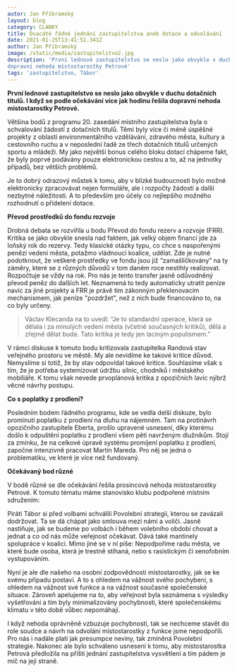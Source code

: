```yaml
---
autor: Jan Příbramský
layout: blog
category: CLANKY
title: Dvacáté řádné jednání zastupitelstva aneb dotace a odvolávání
date: 2021-01-25T13:41:51.341Z
author: Jan Příbramský
image: /static/media/zastupitelstvo2.jpg
description: 'První lednové zastupitelstvo se neslo jako obvykle v duchu dotačních titulů. I když podle očekávání se více jak hodinu řešila
dopravní nehoda místostarostky Petrové'
tags: 'zastupitelstvo, Tábor'
---
```


__První lednové zastupitelstvo se neslo jako obvykle v duchu dotačních titulů. I když se podle očekávání více jak hodinu řešila dopravní nehoda místostarostky Petrové.__

Většina bodů z programu 20. zasedání místního zastupitelstva byla o schvalování žádostí z dotačních titulů. Těmi byly více či méně úspěšné projekty z oblastí environmentálního vzdělávání, zdravého města, kultury a cestovního ruchu a v neposlední řadě ze třech dotačních titulů určených sportu a mládeži. My jako největší bonus celého bloku dotací chápeme fakt, že byly poprvé podávány pouze elektronickou cestou a to, až na jednotky případů, bez větších problémů.

Je to dobrý odrazový můstek k tomu, aby v blízké budoucnosti bylo možné elektronicky zpracovávat nejen formuláře, ale i rozpočty žádostí a další nezbytné náležitosti. A to především pro účely co nejlepšího možného rozhodnutí o přidelení dotace.

__Převod prostředků do fondu rozvoje__

Drobná debata se rozvířila u bodu Převod do fondu rezerv a rozvoje (FRR). Kritika se jako obvykle snesla nad faktem, jak velký objem financí jde za loňský rok do rezervy. Tedy klasické otázky typu, co chce s naspořenými penězi vedení města, potažmo vládnoucí koalice, udělat. Zde je nutné podotknout, že veškeré prostředky ve fondu jsou již “zamašličkovány” na ty záměry, které se z různých důvodů v tom daném roce nestihly realizovat. Rozpočtuje se vždy na rok. Pro nás je tento transfer jasně odůvodněný převod peněz do dalších let. Neznamená to tedy automaticky utratit peníze navíc za jiné projekty a FRR je právě tím zákonným překlenovacím mechanismem, jak peníze "pozdržet", než z nich bude financováno to, na co byly určeny.

> Václav Klecanda na to uvedl: “Je to standardní operace, která se dělala i za minulých vedení města (včetně současných kritiků), dělá a zřejmě dělat bude. Tato kritika je tedy jen laciným populismem.”

V rámci diskuse k tomuto bodu kritizovala zastupitelka Randová stav veřejného prostoru ve městě. My ale nevidíme ke takové kritice důvod. Nemyslíme si totiž, že by stav odpovídal takové kritice. Souhlasíme však s tím, že je potřeba systemizovat údržbu silnic, chodníků i městského mobiliáře. K tomu však nevede prvoplánová kritika z opozičních lavic nýbrž věcné návrhy postupu.

__Co s poplatky z prodlení?__

Posledním bodem řádného programu, kde se vedla delší diskuze, bylo prominutí poplatku z prodlení na dluhu na nájemném. Tam na protinávrh opozičního zastupitele Eberta, prošlo upravené usnesení, díky kterému došlo k odpuštění poplatku z prodlení všem pěti navrženým dlužníkům. Stojí za zmínku, že na celkové úpravě systému promíjení poplatku z prodlení, započne intenzivně pracovat Martin Mareda. Pro něj se jedná o problematiku, ve které je více než fundovaný.

__Očekávaný bod různé__

V bodě různé se dle očekávání řešila prosincová nehoda místostarostky Petrové. K tomuto tématu máme stanovisko klubu podpořené místním sdružením:

Piráti Tábor si před volbami schválili Povolební strategii, kterou se zavázali dodržovat. Ta se dá chápat jako smlouva mezi námi a voliči. Jasně nastiňuje, jak se budeme po volbách i během volebního období chovat a jednat a co od nás může veřejnost očekávat. Dává také mantinely spolupráce v koalici. Mimo jiné se v ní píše: Nepodpoříme radu města, ve které bude osoba, která je trestně stíhaná, nebo s rasistickým či xenofobním vystupováním. 
 
Nyní je ale dle našeho na osobní zodpovědnosti místostarostky, jak se ke svému případu postaví. A to s ohledem na vážnost svého pochybení, s ohledem na vážnost své funkce a na vážnost současné společenské situace. Zároveň apelujeme na to, aby veřejnost byla seznámena s výsledky vyšetřování a tím byly minimalizovány pochybnosti, které společenskému klimatu v této době vůbec nepomáhají.

I když nehoda oprávněně vzbuzuje pochybnosti, tak se nechceme stavět do role soudce a návrh na odvolání místostarostky z funkce jsme nepodpořili. Pro nás i nadále platí jak presumpce neviny, tak  zmíněná Povolební strategie. Nakonec ale bylo schváleno usnesení k tomu, aby místostarostka Petrová předložila na příští jednání zastupitelstva vysvětlení a tím pádem je míč na její straně. 

